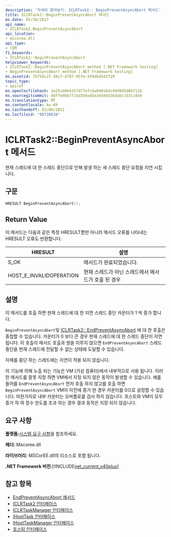 ```yaml
---
description: '자세히 알아보기: ICLRTask2:: BeginPreventAsyncAbort 메서드'
title: ICLRTask2::BeginPreventAsyncAbort 메서드
ms.date: 03/30/2017
api_name:
- ICLRTask2.BeginPreventAsyncAbort
api_location:
- mscoree.dll
api_type:
- COM
f1_keywords:
- ICLRTask2::BeginPreventAsyncAbort
helpviewer_keywords:
- ICLRTask2::BeginPreventAsyncAbort method [.NET Framework hosting]
- BeginPreventAsyncAbort method [.NET Framework hosting]
ms.assetid: 75754c2f-38c7-4707-85fe-559db4542729
topic_type:
- apiref
ms.openlocfilehash: 1e25cb0e6157d77efc6a04016dc49d9d5d0bf116
ms.sourcegitcommit: ddf7edb67715a5b9a45e3dd44536dabc153c1de0
ms.translationtype: MT
ms.contentlocale: ko-KR
ms.lasthandoff: 02/06/2021
ms.locfileid: "99728638"
---
```

# <a name="iclrtask2beginpreventasyncabort-method"></a>ICLRTask2::BeginPreventAsyncAbort 메서드

현재 스레드에 대 한 스레드 중단으로 인해 발생 하는 새 스레드 중단 요청을 지연 시킵니다.  
  
## <a name="syntax"></a>구문  
  
```cpp  
HRESULT BeginPreventAsyncAbort();  
```  
  
## <a name="return-value"></a>Return Value  

 이 메서드는 다음과 같은 특정 HRESULT뿐만 아니라 메서드 오류를 나타내는 HRESULT 오류도 반환합니다.  
  
|HRESULT|설명|  
|-------------|-----------------|  
|S_OK|메서드가 완료되었습니다.|  
|HOST_E_INVALIDOPERATION|현재 스레드가 아닌 스레드에서 메서드가 호출 된 경우|  
  
## <a name="remarks"></a>설명  

 이 메서드를 호출 하면 현재 스레드에 대 한 지연 스레드 중단 카운터가 1 씩 증가 합니다.  
  
 `BeginPreventAsyncAbort`및 [ICLRTask2:: EndPreventAsyncAbort](iclrtask2-endpreventasyncabort-method.md) 에 대 한 호출은 중첩할 수 있습니다. 카운터가 0 보다 큰 경우 현재 스레드에 대 한 스레드 중단이 지연 됩니다. 이 호출이 메서드 호출과 쌍을 이루지 않으면 `EndPreventAsyncAbort` 스레드 중단을 현재 스레드에 전달할 수 없는 상태에 도달할 수 있습니다.  
  
 자체를 중단 하는 스레드에는 지연이 적용 되지 않습니다.  
  
 이 기능에 의해 노출 되는 기능은 VM (가상 컴퓨터)에서 내부적으로 사용 됩니다. 이러한 메서드를 잘못 지정 하면 VM에서 지정 되지 않은 동작이 발생할 수 있습니다. 예를 들어를 `EndPreventAsyncAbort` 먼저 호출 하지 않고를 호출 하면 `BeginPreventAsyncAbort` VM이 이전에 증가 한 경우 카운터를 0으로 설정할 수 있습니다. 마찬가지로 내부 카운터는 오버플로를 검사 하지 않습니다. 호스트와 VM이 모두 증가 하 여 정수 한도를 초과 하는 경우 결과 동작은 지정 되지 않습니다.  
  
## <a name="requirements"></a>요구 사항  

 **플랫폼:**[시스템 요구 사항](../../get-started/system-requirements.md)을 참조하세요.  
  
 **헤더:** Mscoree.dll  
  
 **라이브러리:** MSCorEE.dll의 리소스로 포함 됩니다.  
  
 **.NET Framework 버전:**[!INCLUDE[net_current_v40plus](../../../../includes/net-current-v40plus-md.md)]  
  
## <a name="see-also"></a>참고 항목

- [EndPreventAsyncAbort 메서드](iclrtask2-endpreventasyncabort-method.md)
- [ICLRTask2 인터페이스](iclrtask2-interface.md)
- [ICLRTaskManager 인터페이스](iclrtaskmanager-interface.md)
- [IHostTask 인터페이스](ihosttask-interface.md)
- [IHostTaskManager 인터페이스](ihosttaskmanager-interface.md)
- [호스팅 인터페이스](hosting-interfaces.md)
